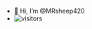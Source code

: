- 👋 Hi, I’m @MRsheep420
- ![visitors](https://visitor-badge.glitch.me/badge?page_id=jwenjian.visitor-badge)


<!---
MRsheep420/MRsheep420 is a ✨ special ✨ repository because its `README.md` (this file) appears on your GitHub profile.
You can click the Preview link to take a look at your changes.
--->
